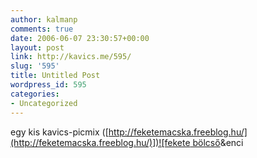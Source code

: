 ```yaml
---
author: kalmanp
comments: true
date: 2006-06-07 23:30:57+00:00
layout: post
link: http://kavics.me/595/
slug: '595'
title: Untitled Post
wordpress_id: 595
categories:
- Uncategorized
---
```


egy kis kavics-picmix ([[http://feketemacska.freeblog.hu/](http://feketemacska.freeblog.hu/)])![fekete bölcső](http://kavics.freeblog.hu/files/!!!bolcso.jpg)&enci
